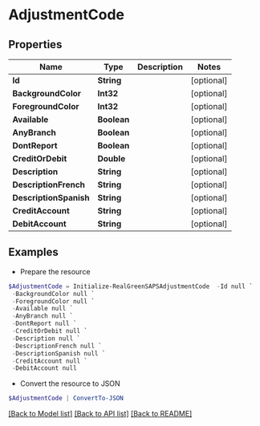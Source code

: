 # AdjustmentCode
## Properties

Name | Type | Description | Notes
------------ | ------------- | ------------- | -------------
**Id** | **String** |  | [optional] 
**BackgroundColor** | **Int32** |  | [optional] 
**ForegroundColor** | **Int32** |  | [optional] 
**Available** | **Boolean** |  | [optional] 
**AnyBranch** | **Boolean** |  | [optional] 
**DontReport** | **Boolean** |  | [optional] 
**CreditOrDebit** | **Double** |  | [optional] 
**Description** | **String** |  | [optional] 
**DescriptionFrench** | **String** |  | [optional] 
**DescriptionSpanish** | **String** |  | [optional] 
**CreditAccount** | **String** |  | [optional] 
**DebitAccount** | **String** |  | [optional] 

## Examples

- Prepare the resource
```powershell
$AdjustmentCode = Initialize-RealGreenSAPSAdjustmentCode  -Id null `
 -BackgroundColor null `
 -ForegroundColor null `
 -Available null `
 -AnyBranch null `
 -DontReport null `
 -CreditOrDebit null `
 -Description null `
 -DescriptionFrench null `
 -DescriptionSpanish null `
 -CreditAccount null `
 -DebitAccount null
```

- Convert the resource to JSON
```powershell
$AdjustmentCode | ConvertTo-JSON
```

[[Back to Model list]](../README.md#documentation-for-models) [[Back to API list]](../README.md#documentation-for-api-endpoints) [[Back to README]](../README.md)

